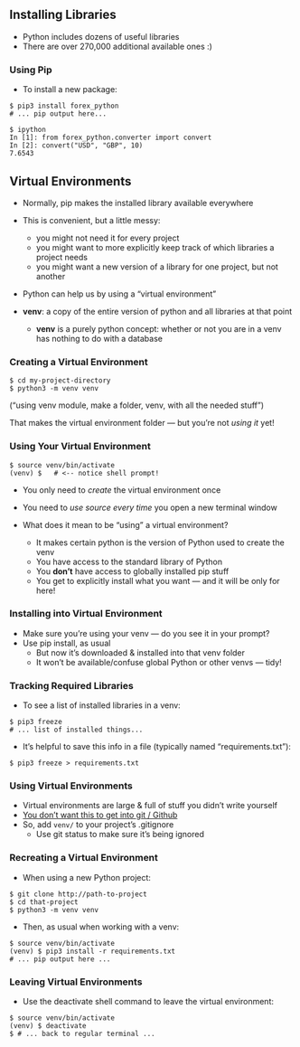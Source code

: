 
## Installing Libraries

- Python includes dozens of useful libraries
- There are over 270,000 additional available ones :)

### Using Pip

- To install a new package:
```terminal
$ pip3 install forex_python
# ... pip output here...

$ ipython
In [1]: from forex_python.converter import convert
In [2]: convert("USD", "GBP", 10)
7.6543
```

## Virtual Environments

- Normally, pip makes the installed library available everywhere

- This is convenient, but a little messy:
	-   you might not need it for every project
	-   you might want to more explicitly keep track of which libraries a project needs
	-   you might want a new version of a library for one project, but not another

- Python can help us by using a “virtual environment”
- **venv**: a copy of the entire version of python and all libraries at that point
	- **venv** is a purely python concept: whether or not you are in a venv has nothing to do with a database

### Creating a Virtual Environment

```terminal
$ cd my-project-directory
$ python3 -m venv venv

```

(“using venv module, make a folder, venv, with all the needed stuff”)

That makes the virtual environment folder — but you’re not _using it_ yet!

### Using Your Virtual Environment

```terminal
$ source venv/bin/activate
(venv) $   # <-- notice shell prompt!

```

-   You only need to *create* the virtual environment once
-   You need to *use source every time* you open a new terminal window

- What does it mean to be “using” a virtual environment?
	-   It makes certain python is the version of Python used to create the venv
	-   You have access to the standard library of Python
	-   You **don’t** have access to globally installed pip stuff
	-   You get to explicitly install what you want — and it will be only for here!

### Installing into Virtual Environment

-   Make sure you’re using your venv — do you see it in your prompt?
-   Use pip install, as usual
    -   But now it’s downloaded & installed into that venv folder
    -   It won’t be available/confuse global Python or other venvs — tidy!

### Tracking Required Libraries

- To see a list of installed libraries in a venv:
```terminal
$ pip3 freeze
# ... list of installed things...
```

- It’s helpful to save this info in a file (typically named “requirements.txt”):
```terminal
$ pip3 freeze > requirements.txt
```

### Using Virtual Environments

-   Virtual environments are large & full of stuff you didn’t write yourself
-   <u>You don’t want this to get into git / Github</u>
-   So, add `venv/` to your project’s .gitignore
    -   Use git status to make sure it’s being ignored

### Recreating a Virtual Environment

- When using a new Python project:
```terminal
$ git clone http://path-to-project
$ cd that-project
$ python3 -m venv venv
```

- Then, as usual when working with a venv:
```terminal
$ source venv/bin/activate
(venv) $ pip3 install -r requirements.txt
# ... pip output here ...
```

### Leaving Virtual Environments

- Use the deactivate shell command to leave the virtual environment:
```terminal
$ source venv/bin/activate
(venv) $ deactivate
$ # ... back to regular terminal ...
```
